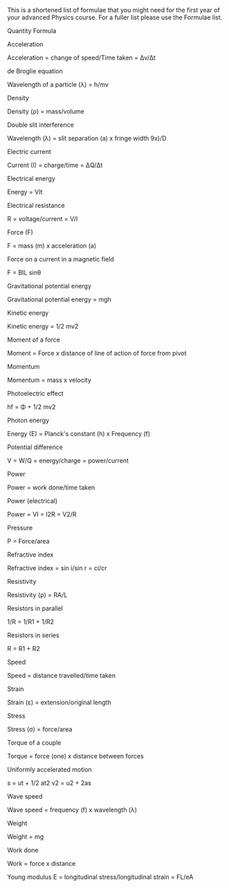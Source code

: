 This is a shortened list of formulae that you might need for the first year of your advanced Physics course. For a fuller list please use the Formulae list.

Quantity																																							Formula


Acceleration	

Acceleration = change of speed/Time taken = Δv/Δt

de Broglie equation	

Wavelength of a particle (λ) = h/mv

Density	

Density (ρ) = mass/volume

Double slit interference	

Wavelength (λ) = slit separation (a) x fringe width 9x)/D

Electric current	

Current (I) = charge/time = ΔQ/Δt

Electrical energy	

Energy = VIt

Electrical resistance	

R = voltage/current = V/I

Force (F)	

F = mass (m) x acceleration (a)

Force on a current in a magnetic field	

F = BIL sinθ

Gravitational potential energy	

Gravitational potential energy = mgh

Kinetic energy	

Kinetic energy = 1/2 mv2

Moment of a force	

Moment = Force x distance of line of action of force from pivot

Momentum	

Momentum = mass x velocity

Photoelectric effect	

hf = Φ + 1/2 mv2

Photon energy	

Energy (E) = Planck's constant (h) x Frequency (f)

Potential difference	

V = W/Q = energy/charge = power/current

Power	

Power = work done/time taken

Power (electrical)	

Power = VI = I2R = V2/R

Pressure	

P = Force/area


Refractive index	

Refractive index = sin i/sin r = ci/cr


Resistivity	


Resistivity (ρ) = RA/L


Resistors in parallel	

1/R = 1/R1 + 1/R2


Resistors in series	


R = R1 + R2


Speed	


Speed = distance travelled/time taken


Strain	


Strain (ε) = extension/original length


Stress	


Stress (σ) = force/area


Torque of a couple	


Torque = force (one) x distance between forces


Uniformly accelerated motion	


s = ut + 1/2 at2     v2 = u2 + 2as


Wave speed	


Wave speed = frequency (f) x wavelength (λ)


Weight	


Weight = mg

Work done	


Work = force x distance


Young modulus	E = longitudinal stress/longitudinal strain = FL/eA